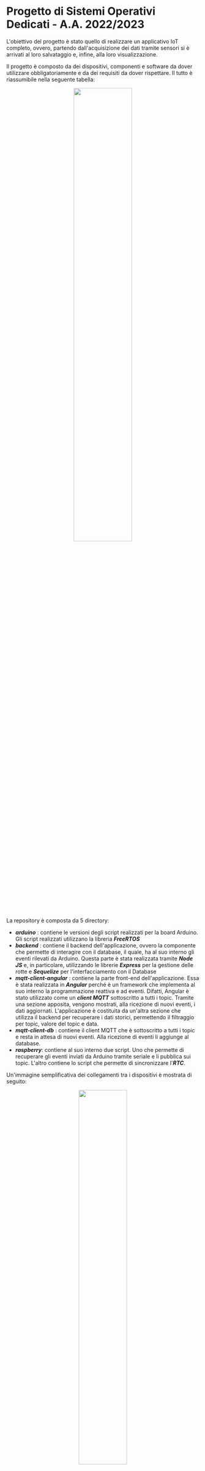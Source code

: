 
# Progetto di Sistemi Operativi Dedicati - A.A. 2022/2023

L'obiettivo del progetto è stato quello di realizzare un applicativo IoT completo, ovvero, partendo dall'acquisizione dei dati  tramite sensori si è arrivati al loro salvataggio e, infine, alla loro visualizzazione.

Il progetto è composto da dei dispositivi, componenti e software da dover utilizzare obbligatoriamente e da dei requisiti da dover rispettare. Il tutto è riassumibile nella seguente tabella:
<p align="center">
  <img width="55%" height="55%" src="https://github.com/samueleleli/IoT_application/assets/45701240/97a623f8-8d48-4435-a6d9-0a14ec49aa9a">
</p>

La repository è composta da 5 directory:

- _**arduino**_ : contiene le versioni degli script realizzati per la board Arduino. Gli script realizzati utilizzano la libreria _**FreeRTOS**_
- _**backend**_ : contiene il backend dell'applicazione, ovvero la componente che permette di interagire con il database, il quale, ha al suo interno gli eventi rilevati da Arduino. Questa parte è stata realizzata tramite _**Node JS**_ e, in particolare, utilizzando le librerie _**Express**_ per la gestione delle rotte e _**Sequelize**_ per l'interfacciamento con il Database
- _**mqtt-client-angular**_ : contiene la parte front-end dell'applicazione. Essa è stata realizzata in _**Angular**_ perché è un framework che implementa al suo interno la programmazione reattiva e ad eventi. Difatti, Angular è stato utilizzato come un _**client MQTT**_ sottoscritto a tutti i topic. Tramite una sezione apposita, vengono mostrati, alla ricezione di nuovi eventi, i dati aggiornati. L'applicazione è costituita da un'altra sezione che utilizza il backend per recuperare i dati storici, permettendo il filtraggio per topic, valore del topic e data.
- _**mqtt-client-db**_ : contiene il client MQTT che è sottoscritto a tutti i topic e resta in attesa di nuovi eventi. Alla ricezione di eventi li aggiunge al database.
- _**raspberry**_: contiene al suo interno due script. Uno che permette di recuperare gli eventi inviati da Arduino tramite seriale e li pubblica sui topic. L'altro contiene lo script che permette di sincronizzare l'_**RTC**_.

Un'immagine semplificativa dei collegamenti tra i dispositivi è mostrata di seguito:
<p align="center">
    <img width="50%" height="50%" src="https://github.com/samueleleli/IoT_application/assets/57714440/bf883553-3480-4710-9389-9df6c29518f3">

</p>

## Installazioni necessarie nel pc Ubuntu

### Mosquitto: Broker MQTT
1) Installare Mosquitto
```bash
sudo apt install mosquitto mosquitto-clients -y
```

2) Modificare il file di configurazione

```bash
sudo nano /etc/mosquitto/mosquitto.conf
```
3) Copiare il contenuto accessibile da questo [link](https://github.com/samueleleli/IoT_application/blob/main/mqtt-client-db/mosquitto.conf) e incollarlo nell'editor appena aperto. Chiudere e salvare il file attraverso CTRL+O e poi CTRL+X

4) Caricare il file di configurazione appena modificato

```bash
sudo systemctl stop mosquitto
sudo mosquitto -c /etc/mosquitto/mosquitto.conf -v

(verificare il corretto avvio e premere CTRL+C per fermarlo)
```

5) Riavviare e abilitare l'avvio di mosquitto al boot del sistema operativo
```bash
sudo systemctl restart mosquitto
sudo systemctl enable mosquitto
``` 
6) Per verificare lo stato del servizio in qualsiasi momento
```bash
sudo systemctl status mosquitto
``` 
### Database MySQL: Salvataggio dei dati
   1) Installare MySQL Server
        ```bash
        sudo apt install mysql-server
        ``` 
   2) Installare Apache2
        ```bash
        sudo apt-get install apache2
        ``` 
   3) Verificare lo stato dei servizi
        ```bash
        sudo systemctl status mysql
        sudo systemctl status apache2
        ```
   4) Installare PHP
        ```bash
        sudo apt install php
        ```
   5) Installare PhpMyAdmin
        ```bash
        sudo apt install phpmyadmin
        nei menu che compaiono:
            -> apache2 (premere barra spaziatrice) e OK
            -> yes
            -> password: 123456
        ```
   6) Abilitare mbstring (per gestione stringhe in PHP) e riavviare apache2
        ```bash
        sudo phpenmod mbstring
        sudo systemctl restart apache2
        ```
   7) Creazione di un utente MySQL (root\_sod) con tutti i privilegi (password scelta: mysqlserver2023)
        ```bash
        # accesso tramite utente root
        sudo mysql -u root -p
            -> password: 12345678 (la stessa definita prima)
        # si entra nella shell mysql
        sql> CREATE USER 'root_sod'@'%' IDENTIFIED BY 'mysqlserver2023';
        sql> GRANT ALL PRIVILEGES ON '*.*' TO 'root_sod'@'%' WITH GRANT OPTION;
        sql> FLUSH PRIVILEGES;
        sql> EXIT;
        ```
   8) Accedere da browser all'indirizzo http://localhost/phpmyadmin/ con le credenziali dell'utente appena creato
    


## Autori

- [Lisa Burini](https://github.com/lisaburini)
- [Anna Di Gaetano](https://github.com/Annadiga)
- [Matteo Ferretti](https://github.com/MatteoFerretti98)
- [Samuele Leli](https://github.com/samueleleli)

